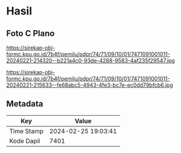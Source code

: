 # Hasil

## Foto C Plano

https://sirekap-obj-formc.kpu.go.id/7b4f/pemilu/pdpr/74/71/09/10/01/7471091001011-20240221-214320--b221a4c0-93de-4288-9583-4af235f29547.jpg

https://sirekap-obj-formc.kpu.go.id/7b4f/pemilu/pdpr/74/71/09/10/01/7471091001011-20240221-215633--fe68abc5-4943-4fe3-bc7e-ec0dd79bfcb6.jpg


## Metadata

| Key        | Value               |
| ---------- | ------------------- |
| Time Stamp | 2024-02-25 19:03:41 |
| Kode Dapil | 7401                |



